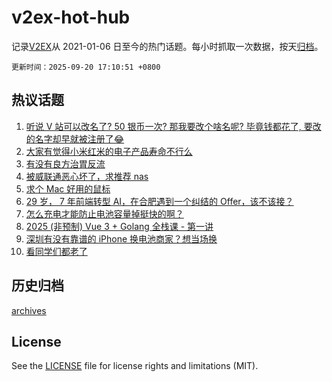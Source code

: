 # v2ex-hot-hub

 记录[V2EX](https://www.v2ex.com/)从 2021-01-06 日至今的热门话题。每小时抓取一次数据，按天[归档](archives)。

`更新时间：2025-09-20 17:10:51 +0800`

## 热议话题

1. [听说 V 站可以改名了? 50 银币一次? 那我要改个啥名呢? 毕竟钱都花了, 要改的名字却早就被注册了😂](https://www.v2ex.com/t/1160682)
1. [大家有觉得小米红米的电子产品寿命不行么](https://www.v2ex.com/t/1160631)
1. [有没有良方治胃反流](https://www.v2ex.com/t/1160598)
1. [被威联通恶心坏了，求推荐 nas](https://www.v2ex.com/t/1160572)
1. [求个 Mac 好用的鼠标](https://www.v2ex.com/t/1160652)
1. [29 岁， 7 年前端转型 AI，在合肥遇到一个纠结的 Offer，该不该接？](https://www.v2ex.com/t/1160607)
1. [怎么充电才能防止电池容量掉挺快的啊？](https://www.v2ex.com/t/1160597)
1. [2025 (非预制) Vue 3 + Golang 全栈课 - 第一讲](https://www.v2ex.com/t/1160623)
1. [深圳有没有靠谱的 iPhone 换电池商家？想当场换](https://www.v2ex.com/t/1160642)
1. [看同学们都老了](https://www.v2ex.com/t/1160663)

## 历史归档

[archives](archives)

## License

See the [LICENSE](LICENSE) file for license rights and limitations (MIT).
